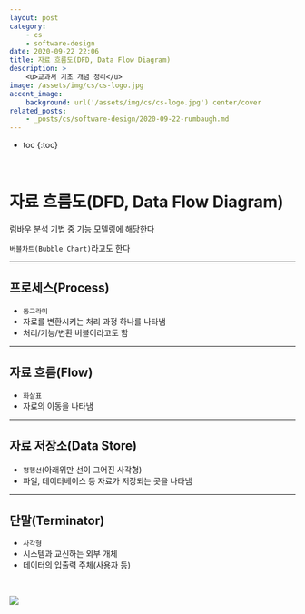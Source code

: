 ```yaml
---
layout: post
category:
    - cs
    - software-design
date: 2020-09-22 22:06
title: 자료 흐름도(DFD, Data Flow Diagram)
description: >
    <u>교과서 기초 개념 정리</u>  
image: /assets/img/cs/cs-logo.jpg
accent_image:
    background: url('/assets/img/cs/cs-logo.jpg') center/cover
related_posts:
    - _posts/cs/software-design/2020-09-22-rumbaugh.md
---
```


* toc
{:toc}

&nbsp;  

# **자료 흐름도(DFD, Data Flow Diagram)**

럼바우 분석 기법 중 기능 모델링에 해당한다

`버블차트(Bubble Chart)`라고도 한다

---

## **프로세스(Process)**

- `동그라미`
- 자료를 변환시키는 처리 과정 하나를 나타냄
- 처리/기능/변환 버블이라고도 함

---

## **자료 흐름(Flow)**

- `화살표`
- 자료의 이동을 나타냄

---

## **자료 저장소(Data Store)**

- `평행선`(아래위만 선이 그어진 사각형)
- 파일, 데이터베이스 등 자료가 저장되는 곳을 나타냄

---

## **단말(Terminator)**

- `사각형`
- 시스템과 교신하는 외부 개체
- 데이터의 입출력 주체(사용자 등)

&nbsp;  

![](https://img1.daumcdn.net/thumb/R1280x0/?scode=mtistory2&fname=https%3A%2F%2Fblog.kakaocdn.net%2Fdn%2FcgIVd8%2FbtqJjvbXlmU%2Fsybk9djysuRPLD85epFN6K%2Fimg.png)